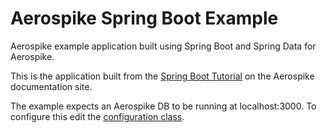 Aerospike Spring Boot Example
=============================
Aerospike example application built using Spring Boot and Spring Data for Aerospike.

This is the application built from the [Spring Boot Tutorial](http://www.aerospike.com/docs/connectors/spring/tutorial_1.html) on the Aerospike documentation site.

The example expects an Aerospike DB to be running at localhost:3000. To configure this edit the [configuration class](https://github.com/aerospike/spring-boot-example/blob/master/src/main/java/com/aerospike/spring/boot/example/configuration/RepositoryConfiguration.java#L23).
